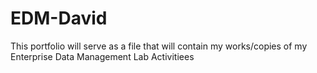 # EDM-David
This portfolio will serve as a file that will contain my works/copies of my Enterprise Data Management Lab Activitiees 
